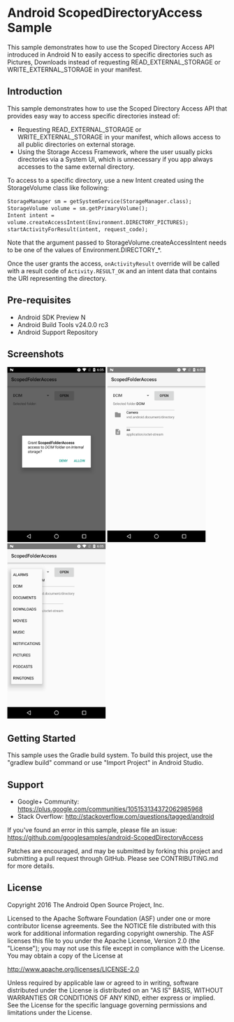 
Android ScopedDirectoryAccess Sample
===================================

This sample demonstrates how to use the Scoped Directory Access API introduced in Android N
to easily access to specific directories such as Pictures, Downloads instead of requesting
READ_EXTERNAL_STORAGE or WRITE_EXTERNAL_STORAGE in your manifest.

Introduction
------------

This sample demonstrates how to use the Scoped Directory Access API that provides easy way to
access specific directories instead of:
 - Requesting READ_EXTERNAL_STORAGE or WRITE_EXTERNAL_STORAGE in your manifest, which allows
   access to all public directories on external storage.
 - Using the Storage Access Framework, where the user usually picks directories via a System UI,
   which is unnecessary if you app always accesses to the same external directory.

To access to a specific directory, use a new Intent created using the StorageVolume class like
following:

```
StorageManager sm = getSystemService(StorageManager.class);
StorageVolume volume = sm.getPrimaryVolume();
Intent intent = volume.createAccessIntent(Environment.DIRECTORY_PICTURES);
startActivityForResult(intent, request_code);
```

Note that the argument passed to StorageVolume.createAccessIntent needs to be one of the
values of Environment.DIRECTORY_\*.

Once the user grants the access, `onActivityResult` override will be called with a
result code of `Activity.RESULT_OK` and an intent data that contains the URI representing
the directory.

Pre-requisites
--------------

- Android SDK Preview N
- Android Build Tools v24.0.0 rc3
- Android Support Repository

Screenshots
-------------

<img src="screenshots/1.png" height="400" alt="Screenshot"/> <img src="screenshots/2.png" height="400" alt="Screenshot"/> <img src="screenshots/3.png" height="400" alt="Screenshot"/> 

Getting Started
---------------

This sample uses the Gradle build system. To build this project, use the
"gradlew build" command or use "Import Project" in Android Studio.

Support
-------

- Google+ Community: https://plus.google.com/communities/105153134372062985968
- Stack Overflow: http://stackoverflow.com/questions/tagged/android

If you've found an error in this sample, please file an issue:
https://github.com/googlesamples/android-ScopedDirectoryAccess

Patches are encouraged, and may be submitted by forking this project and
submitting a pull request through GitHub. Please see CONTRIBUTING.md for more details.

License
-------

Copyright 2016 The Android Open Source Project, Inc.

Licensed to the Apache Software Foundation (ASF) under one or more contributor
license agreements.  See the NOTICE file distributed with this work for
additional information regarding copyright ownership.  The ASF licenses this
file to you under the Apache License, Version 2.0 (the "License"); you may not
use this file except in compliance with the License.  You may obtain a copy of
the License at

http://www.apache.org/licenses/LICENSE-2.0

Unless required by applicable law or agreed to in writing, software
distributed under the License is distributed on an "AS IS" BASIS, WITHOUT
WARRANTIES OR CONDITIONS OF ANY KIND, either express or implied.  See the
License for the specific language governing permissions and limitations under
the License.
